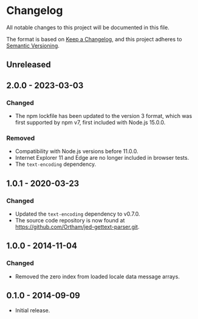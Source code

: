 # Changelog

All notable changes to this project will be documented in this file.

The format is based on [Keep a Changelog](https://keepachangelog.com/en/1.0.0/),
and this project adheres to [Semantic Versioning](https://semver.org/spec/v2.0.0.html).

## Unreleased

## 2.0.0 - 2023-03-03

### Changed

- The npm lockfile has been updated to the version 3 format, which was first supported by npm v7, first included with Node.js 15.0.0.

### Removed

- Compatibility with Node.js versions before 11.0.0.
- Internet Explorer 11 and Edge are no longer included in browser tests.
- The `text-encoding` dependency.

## 1.0.1 - 2020-03-23

### Changed

- Updated the `text-encoding` dependency to v0.7.0.
- The source code repository is now found at <https://github.com/Ortham/jed-gettext-parser.git>.

## 1.0.0 - 2014-11-04

### Changed

- Removed the zero index from loaded locale data message arrays.

## 0.1.0 - 2014-09-09

- Initial release.
